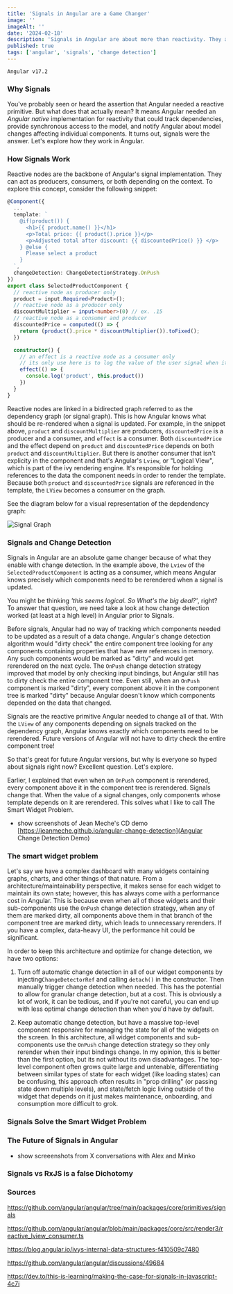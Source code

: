 ```yaml
---
title: 'Signals in Angular are a Game Changer'
image: ''
imageAlt: ''
date: '2024-02-18'
description: 'Signals in Angular are about more than reactivity. They are a total game changer for change detection and are already enabling things that were not possible before. Find out what and how here.'
published: true
tags: ['angular', 'signals', 'change detection']
---
```


`Angular v17.2`

### Why Signals

You've probably seen or heard the assertion that Angular needed a reactive primitive. But what does that actually mean? It means Angular needed an _Angular native_ implementation for reactivity that could track dependencies, provide synchronous access to the model, and notify Angular about model changes affecting individual components. It turns out, signals were the answer. Let's explore how they work in Angular.

### How Signals Work

Reactive nodes are the backbone of Angular's signal implementation. They can act as producers, consumers, or both depending on the context. To explore this concept, consider the following snippet:

```typescript
@Component({
  ...
  template: `
    @if(product()) {
      <h1>{{ product.name() }}</h1>
      <p>Total price: {{ product().price }}</p>
      <p>Adjusted total after discount: {{ discountedPrice() }} </p>
    } @else {
      Please select a product
    }
  `,
  changeDetection: ChangeDetectionStrategy.OnPush
})
export class SelectedProductComponent {
  // reactive node as producer only
  product = input.Required<Product>();
  // reactive node as a producer only
  discountMultiplier = input<number>(0) // ex. .15
  // reactive node as a consumer and producer
  discountedPrice = computed(() => {
    return (product().price * discountMultiplier()).toFixed();
  })

  constructor() {
    // an effect is a reactive node as a consumer only
    // its only use here is to log the value of the user signal when it changes
    effect(() => {
      console.log('product', this.product())
    })
  }
}
```

Reactive nodes are linked in a bidirected graph referred to as the dependency graph (or signal graph). This is how Angular knows what should be re-rendered when a signal is updated. For example, in the snippet above, `product` and `discountMultiplier` are producers, `discountedPrice` is a producer and a consumer, and `effect` is a consumer. Both `discountedPrice` and the effect depend on `product` and `discountedPrice` depends on both `product` and `discountMultiplier`. But there is another consumer that isn't explicity in the component and that's Angular's `Lview`, or "Logical View", which is part of the ivy rendering engine. It's responsible for holding references to the data the component needs in order to render the template. Because both `product` and `discountedPrice` signals are referenced in the template, the `LView` becomes a consumer on the graph.

See the diagram below for a visual representation of the depdendency graph:

![Signal Graph](/post_images/why-signals/dep_graph.png)

### Signals and Change Detection

Signals in Angular are an absolute game changer because of what they enable with change detection. In the example above, the `Lview` of the `SelectedProductComponent` is acting as a consumer, which means Angular knows precisely which components need to be rerendered when a signal is updated.

You might be thinking _'this seems logical. So What's the big deal?'_, right? To answer that question, we need take a look at how change detection worked (at least at a high level) in Angular prior to Signals.

Before signals, Angular had no way of tracking which components needed to be updated as a result of a data change. Angular's change detection algorithm would "dirty check" the entire component tree looking for any components containing properties that have new references in memory. Any such components would be marked as "dirty" and would get rerendered on the next cycle. The `OnPush` change detection strategy improved that model by only checking input bindings, but Angular still has to dirty check the entire component tree. Even still, when an `OnPush` component is marked "dirty", every component above it in the component tree is marked "dirty" because Angular doesn't know which components depended on the data that changed.

Signals are the reactive primitive Angular needed to change all of that. With the `LView` of any components depending on signals tracked on the dependency graph, Angular knows exactly which components need to be rerendered. Future versions of Angular will not have to dirty check the entire component tree!

So that's great for future Angular versions, but why is everyone so hyped about signals right now? Excellent question. Let's explore.

Earlier, I explained that even when an `OnPush` component is rerendered, every component above it in the component tree is rerendered. Signals change that. When the value of a signal changes, only components whose template depends on it are rerendered. This solves what I like to call The Smart Widget Problem.

- show screenshots of Jean Meche's CD demo
  [https://jeanmeche.github.io/angular-change-detection](Angular Change Detection Demo)

### The smart widget problem

Let's say we have a complex dashboard with many widgets containing graphs, charts, and other things of that nature. From a architecture/maintainability perspective, it makes sense for each widget to maintain its own state; however, this has always come with a performance cost in Angular. This is because even when all of those widgets and their sub-components use the `OnPush` change detection strategy, when any of them are marked dirty, all components above them in that branch of the component tree are marked dirty, which leads to unnecessary rerenders. If you have a complex, data-heavy UI, the performance hit could be significant.

In order to keep this architecture and optimize for change detection, we have two options:

1. Turn off automatic change detection in all of our widget components by injecting`ChangeDetectorRef` and calling `detach()` in the constructor. Then manually trigger change detection when needed. This has the potential to allow for granular change detection, but at a cost. This is obviously a lot of work, it can be tedious, and if you're not careful, you can end up with less optimal change detection than when you'd have by default.

2. Keep automatic change detection, but have a massive top-level component responsive for managing the state for all of the widgets on the screen. In this architecture, all widget components and sub-components use the `OnPush` change detection strategy so they only rerender when their input bindings change. In my opinion, this is better than the first option, but its not without its own disadvantages. The top-level component often grows quite large and untenable, differentiating between similar types of state for each widget (like loading states) can be confusing, this approach often results in "prop drilling" (or passing state down multiple levels), and state/fetch logic living outside of the widget that depends on it just makes maintenance, onboarding, and consumption more difficult to grok.

### Signals Solve the Smart Widget Problem

### The Future of Signals in Angular

- show screeenshots from X conversations with Alex and Minko

### Signals vs RxJS is a false Dichotomy

### Sources

https://github.com/angular/angular/tree/main/packages/core/primitives/signals

https://github.com/angular/angular/blob/main/packages/core/src/render3/reactive_lview_consumer.ts

https://blog.angular.io/ivys-internal-data-structures-f410509c7480

https://github.com/angular/angular/discussions/49684

https://dev.to/this-is-learning/making-the-case-for-signals-in-javascript-4c7i
